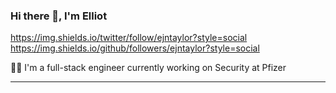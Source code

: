 ### Hi there 👋, I'm Elliot

https://img.shields.io/twitter/follow/ejntaylor?style=social
https://img.shields.io/github/followers/ejntaylor?style=social

👨‍💻 I'm a full-stack engineer currently working on Security at Pfizer

<!--
**ejntaylor/ejntaylor** is a ✨ _special_ ✨ repository because its `README.md` (this file) appears on your GitHub profile.

Here are some ideas to get you started:

- 🔭 I’m currently working on ...
- 🌱 I’m currently learning ...
- 👯 I’m looking to collaborate on ...
- 🤔 I’m looking for help with ...
- 💬 Ask me about ...
- 📫 How to reach me: ...
- 😄 Pronouns: ...
- ⚡ Fun fact: ...
-->

---


